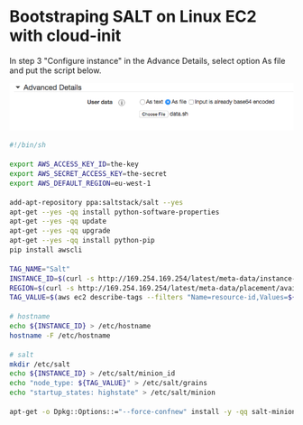 Bootstraping SALT on Linux EC2 with cloud-init
==============================================

In step 3 "Configure instance" in the Advance Details, select option As file and
put the script below.

![User data](user_data.png)

```sh
#!/bin/sh

export AWS_ACCESS_KEY_ID=the-key
export AWS_SECRET_ACCESS_KEY=the-secret
export AWS_DEFAULT_REGION=eu-west-1

add-apt-repository ppa:saltstack/salt --yes
apt-get --yes -qq install python-software-properties
apt-get --yes -qq update
apt-get --yes -qq upgrade
apt-get --yes -qq install python-pip
pip install awscli

TAG_NAME="Salt"
INSTANCE_ID=$(curl -s http://169.254.169.254/latest/meta-data/instance-id)
REGION=$(curl -s http://169.254.169.254/latest/meta-data/placement/availability-zone | sed 's/.$//')
TAG_VALUE=$(aws ec2 describe-tags --filters "Name=resource-id,Values=${INSTANCE_ID}" "Name=key,Values=$TAG_NAME" --region ${REGION} --output=text | cut -f5)

# hostname
echo ${INSTANCE_ID} > /etc/hostname
hostname -F /etc/hostname

# salt
mkdir /etc/salt
echo ${INSTANCE_ID} > /etc/salt/minion_id
echo "node_type: ${TAG_VALUE}" > /etc/salt/grains
echo "startup_states: highstate" > /etc/salt/minion

apt-get -o Dpkg::Options::="--force-confnew" install -y -qq salt-minion
```
